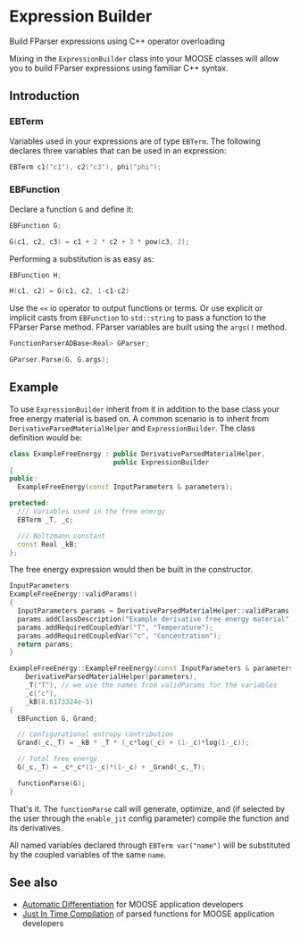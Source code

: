 # Expression Builder

Build FParser expressions using C++ operator overloading

Mixing in the `ExpressionBuilder` class into your MOOSE classes will allow you to build FParser
expressions using familiar C++ syntax.

## Introduction

### EBTerm

Variables used in your expressions are of type `EBTerm`. The following declares three variables that
can be used in an expression:

```cpp
EBTerm c1("c1"), c2("c3"), phi("phi");
```

### EBFunction

Declare a function `G` and define it:

```cpp
EBFunction G;

G(c1, c2, c3) = c1 + 2 * c2 + 3 * pow(c3, 2);
```

Performing a substitution is as easy as:

```cpp
EBFunction H;

H(c1, c2) = G(c1, c2, 1-c1-c2)
```

Use the `<<` io operator to output functions or terms. Or use explicit or implicit casts from
`EBFunction` to `std::string` to pass a function to the FParser Parse method. FParser variables are
built using the `args()` method.

```cpp
FunctionParserADBase<Real> GParser;

GParser.Parse(G, G.args);
```

## Example

To use `ExpressionBuilder` inherit from it in addition to the base class your free energy material is
based on. A common scenario is to inherit from `DerivativeParsedMaterialHelper` and
`ExpressionBuilder`. The class definition would be:

```cpp
class ExampleFreeEnergy : public DerivativeParsedMaterialHelper,
                          public ExpressionBuilder
{
public:
  ExampleFreeEnergy(const InputParameters & parameters);

protected:
  /// Variables used in the free energy
  EBTerm _T, _c;

  /// Boltzmann constant
  const Real _kB;
};
```

The free energy expression would then be built in the constructor.

```cpp
InputParameters
ExampleFreeEnergy::validParams()
{
  InputParameters params = DerivativeParsedMaterialHelper::validParams();
  params.addClassDescription("Example derivative free energy material");
  params.addRequiredCoupledVar("T", "Temperature");
  params.addRequiredCoupledVar("c", "Concentration");
  return params;
}

ExampleFreeEnergy::ExampleFreeEnergy(const InputParameters & parameters) :
    DerivativeParsedMaterialHelper(parameters),
    _T("T"), // we use the names from validParams for the variables
    _c("c"),
    _kB(8.6173324e-5)
{
  EBFunction G, Grand;

  // configurational entropy contribution
  Grand(_c,_T) = _kB * _T * (_c*log(_c) + (1-_c)*log(1-_c));

  // Total free energy
  G(_c,_T) = _c*_c*(1-_c)*(1-_c) + _Grand(_c,_T);

  functionParse(G);
}
```

That's it. The `functionParse` call will generate, optimize, and (if selected by the user through the
`enable_jit` config parameter) compile the function and its derivatives.

All named variables declared through `EBTerm var("name")` will be substituted by the coupled
variables of the same `name`.

## See also

- [Automatic Differentiation](FunctionMaterials/AutomaticDifferentiation.md) for MOOSE application developers
- [Just In Time Compilation](FunctionMaterials/JITCompilation.md) of parsed functions for MOOSE application developers
